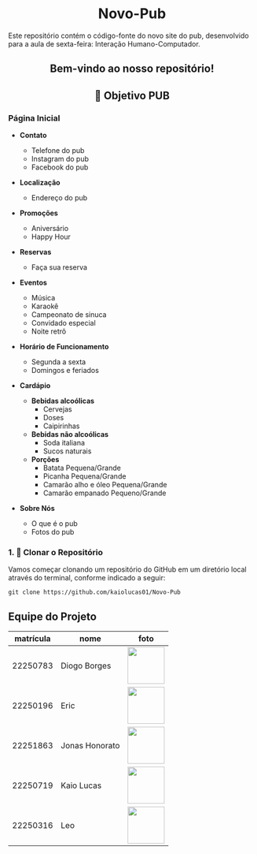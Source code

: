 <div align="center">
  <h1>  Novo-Pub
</div> 
Este repositório contém o código-fonte do novo site do pub, desenvolvido para a aula de sexta-feira: Interação Humano-Computador.


<div align="center">
  <h2>Bem-vindo ao nosso repositório! </h2>
</div> 

<div align="center">
  <h2>🎯 Objetivo PUB</h2>
</div> 

### Página Inicial

- **Contato**
  - Telefone do pub
  - Instagram do pub
  - Facebook do pub

- **Localização**
  - Endereço do pub

- **Promoções**
  - Aniversário
  - Happy Hour

- **Reservas**
  - Faça sua reserva

- **Eventos**
  - Música
  - Karaokê
  - Campeonato de sinuca
  - Convidado especial
  - Noite retrô

- **Horário de Funcionamento**
  - Segunda a sexta
  - Domingos e feriados

- **Cardápio**
  - **Bebidas alcoólicas**
    - Cervejas
    - Doses
    - Caipirinhas
  - **Bebidas não alcoólicas**
    - Soda italiana
    - Sucos naturais
  - **Porções**
    - Batata Pequena/Grande
    - Picanha Pequena/Grande
    - Camarão alho e óleo Pequena/Grande
    - Camarão empanado Pequeno/Grande

- **Sobre Nós**
  - O que é o pub
  - Fotos do pub



### 1. 📍 Clonar o Repositório
Vamos começar clonando um repositório do GitHub em um diretório local através do terminal, conforme indicado a seguir:
```
git clone https://github.com/kaiolucas01/Novo-Pub
```


## Equipe do Projeto

| matrícula | nome | foto |
| -------- | -------- | -------- |
| 22250783 | Diogo Borges |<img src="https://github.com/digogsxd.png" height="75" width="75"> |
| 22250196 | Eric | <img src="https://github.com/Ericoreto.png" height="75" width="75"> |
| 22251863 | Jonas Honorato | <img src="https://github.com/JonasMelo21.png" height="75" width="75"> |
| 22250719 | Kaio Lucas | <img src="https://github.com/kaiolucas01.png" height="75" width="75"> |
| 22250316 | Leo | <img src="https://github.com/Leocb3.png" height="75" width="75"> |
